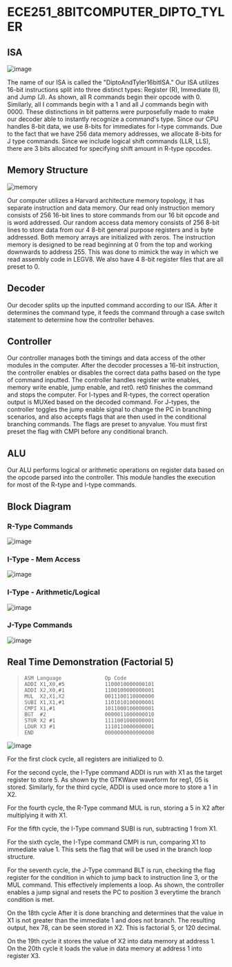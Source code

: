 # ECE251_8BITCOMPUTER_DIPTO_TYLER

## ISA
![image](https://user-images.githubusercontent.com/73661624/168514920-80d103dd-6664-4021-a03c-e63296271658.png)

The name of our ISA is called the "DiptoAndTyler16bitISA." Our ISA utilizes 16-bit instructions split into three distinct types: Register (R), Immediate (I), and Jump (J). As shown, all R commands begin their opcode with 0. Similarly, all I commands begin with a 1 and all J commands begin with 0000. These distinctions in bit patterns were purposefully made to make our decoder able to instantly recognize a command's type. Since our CPU handles 8-bit data, we use 8-bits for immediates for I-type commands. Due to the fact that we have 256 data memory addresses, we allocate 8-bits for J type commands. Since we include logical shift commands (LLR, LLS), there are 3 bits allocated for specifying shift amount in R-type opcodes.

## Memory Structure
![memory](https://user-images.githubusercontent.com/73661624/168411484-789eac2c-4a5e-4749-b3dc-24fc11a2f668.jpg)

Our computer utilizes a Harvard architecture memory topology, it has separate instruction and data memory. Our read only instruction memory consists of 256 16-bit lines to store commands from our 16 bit opcode and is word addressed. Our random access data memory consists of 256 8-bit lines to store data from our 4 8-bit general purpose registers and is byte addressed. Both memory arrays are initialized with zeros. The instruction memory is designed to be read beginning at 0 from the top and working downwards to address 255. This was done to mimick the way in which we read assembly code in LEGV8. We also have 4 8-bit register files that are all preset to 0.

## Decoder
Our decoder splits up the inputted command according to our ISA. After it determines the command type, it feeds the command through a case switch statement to determine how the controller behaves. 

## Controller
Our controller manages both the timings and data access of the other modules in the computer. After the decoder processes a 16-bit instruction, the controller enables or disables the correct data paths based on the type of command inputted. The controller handles register write enables, memory write enable, jump enable, and ret0. ret0 finishes the command and stops the computer. For I-types and R-types, the correct operation output is MUXed based on the decoded command. For J-types, the controller toggles the jump enable signal to change the PC in branching scenarios, and also accepts flags that are then used in the conditional branching commands. The flags are preset to anyvalue. You must first preset the flag with CMPI before any conditional branch.

## ALU
Our ALU performs logical or arithmetic operations on register data based on the opcode parsed into the controller. This module handles the execution for most of the R-type and I-type commands. 

## Block Diagram

### R-Type Commands
![image](https://user-images.githubusercontent.com/73661624/168454807-0177bf9d-5cbe-4426-a63a-260496325be0.png)

### I-Type - Mem Access
![image](https://user-images.githubusercontent.com/73661624/168454901-03550f38-7b67-4851-b287-599f16f7464a.png)

### I-Type - Arithmetic/Logical
![image](https://user-images.githubusercontent.com/73661624/168454892-048b6675-5fc3-4053-a220-98611696dba3.png)

### J-Type Commands
![image](https://user-images.githubusercontent.com/73661624/168454859-b61514a3-99ea-45dc-8d02-8ac88413422c.png)


## Real Time Demonstration (Factorial 5)
>     ASM Language              Op Code
>     ADDI X1,X0,#5             1100010000000101
>     ADDI X2,X0,#1             1100100000000001
>     MUL  X2,X1,X2             0011100110000000
>     SUBI X1,X1,#1             1101010100000001
>     CMPI X1,#1                1011000100000001
>     BGT  #2                   0000011000000010
>     STUR X2 #1                1111001000000001
>     LDUR X3 #1                1110110000000001
>     END                       0000000000000000

![image](https://user-images.githubusercontent.com/73661624/168452265-0b4e46d0-4c0b-4cec-b0b8-b38747cc71fc.png)

For the first clock cycle, all registers are initialized to 0.

For the second cycle, the I-Type command ADDI is run with X1 as the target register to store 5. As shown by the GTKWave waveform for reg1, 05 is stored. Similarly, for the third cycle, ADDI is used once more to store a 1 in X2. 

For the fourth cycle, the R-Type command MUL is run, storing a 5 in X2 after multiplying it with X1. 

For the fifth cycle, the I-Type command SUBI is run, subtracting 1 from X1.

For the sixth cycle, the I-Type command CMPI is run, comparing X1 to immediate value 1. This sets the flag that will be used in the branch loop structure.

For the seventh cycle, the J-Type command BLT is run, checking the flag register for the condition in which to jump back to instruction line 3, or the MUL command. This effectively implements a loop. As shown, the controller enables a jump signal and resets the PC to position 3 everytime the branch condition is met. 
 
On the 18th cycle After it is done branching and determines that the value in X1 is not greater than the immediate 1 and does not branch. The resulting output, hex 78, can be seen stored in X2. This is factorial 5, or 120 decimal. 

On the 19th cycle it stores the value of X2 into data memory at address 1.
On the 20th cycle it loads the value in data memory at address 1 into register X3.
